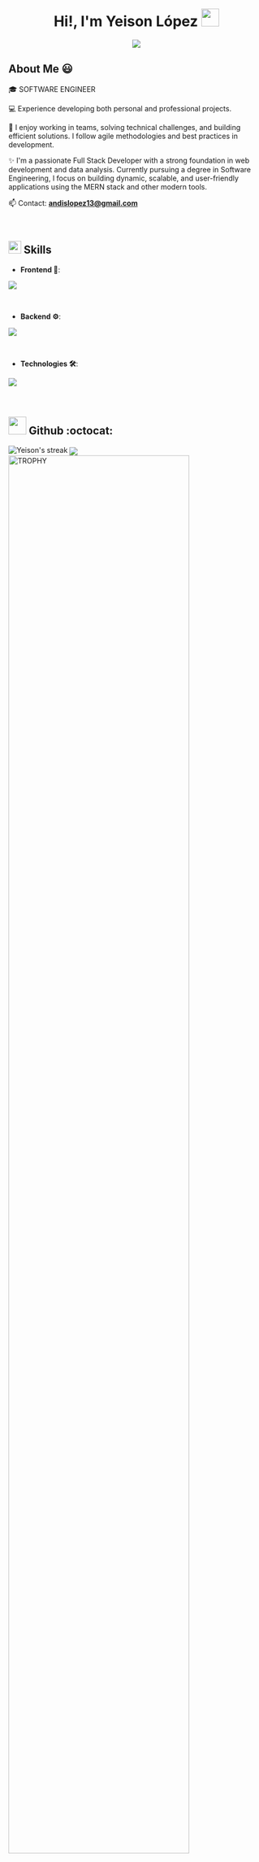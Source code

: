 <h1 align="center"><b>Hi!, I'm Yeison López </b><img src="https://media.giphy.com/media/hvRJCLFzcasrR4ia7z/giphy.gif" width="35"></h1>

<p align="center">
  <a href="https://github.com/DenverCoder1/readme-typing-svg"><img src="https://readme-typing-svg.herokuapp.com?font=Time+New+Roman&color=FFFFFF&size=25&center=true&vCenter=true&width=600&height=100&lines=Software+Engineer...;Full+stack+MERN+developer...;Data+Analyst...;Web+Developer...;I+love+coding..&hearts;"></a>
</p>

<h2>About Me 😃</h2>
<p align="left">
🎓 SOFTWARE ENGINEER

💻 Experience developing both personal and professional projects.

🧠 I enjoy working in teams, solving technical challenges, and building efficient solutions. I follow agile methodologies and best practices in development.

✨ I'm a passionate Full Stack Developer with a strong foundation in web development and data analysis. Currently pursuing a degree in Software Engineering, I focus on building dynamic, scalable, and user-friendly applications using the MERN stack and other modern tools.

📫 Contact: <strong>andislopez13@gmail.com</strong>
</p>
<br>

## <img src="https://media2.giphy.com/media/QssGEmpkyEOhBCb7e1/giphy.gif?cid=ecf05e47a0n3gi1bfqntqmob8g9aid1oyj2wr3ds3mg700bl&rid=giphy.gif" width ="25"><b> Skills</b>

- **Frontend 📱**:
<p align="left">
  <a href="https://skillicons.dev">
    <img src="https://skillicons.dev/icons?i=html,css,js,vite,redux,react,tailwindcss,bootstrap&perline=12" />
  </a>
</p>
<br>

- **Backend ⚙️**:
<p align="left">
  <a href="https://skillicons.dev">
    <img src="https://skillicons.dev/icons?i=java,spring,py,express,nodejs,mysql,mongo,&perline=12" />
  </a>
</p>
<br>

- **Technologies 🛠️**:
<p align="left">
  <a href="https://skillicons.dev">
    <img src="https://skillicons.dev/icons?i=firebase,git,github,postman,vscode,bash,linux&perline=12" />
  </a>
</p>
<br>

## <img src="https://media.giphy.com/media/iY8CRBdQXODJSCERIr/giphy.gif" width="35"><b> Github :octocat: </b>

<img title="🔥 Get streak stats for your profile at git.io/streak-stats" alt="Yeison's streak" src="https://github-readme-streak-stats.herokuapp.com/?user=YLopezB&theme=dark&hide_border=false" /> 

<td width="40%" align="center">
  <img align="center" src="https://github-readme-stats.anuraghazra1.vercel.app/api/top-langs/?username=YLopezB&theme=dark&hide_border=false&no-bg=true&no-frame=true&langs_count=10"/>
</td>
</tr>
</table>

<div align=left>
  <a href="https://github.com/ryo-ma/github-profile-trophy" title="Go to Source">
    <img align="center" width=84% src="https://github-profile-trophy.vercel.app/?username=YLopezB&theme=radical&row=1&column=7&margin-h=15&margin-w=5&no-bg=true" alt="TROPHY" />
  </a>
</div>
</p>
<br>

<h2 align="left" >🔗 Contact Me 🤝 </h2>
<p align="left">
  <a href="https://www.linkedin.com/in/yeison-andrés-lópez-burbano-22a9a2283" target="blank"><img align="center" src="https://skillicons.dev/icons?i=linkedin&perline=12"  /></a>
  <a href="mailto:andislopez13@gmail.com" target="blank"><img align="center" src="https://skillicons.dev/icons?i=gmail&perline=12"  /></a>
</p>
<p align="left"> <img src="https://komarev.com/ghpvc/?username=YLopezB&label=Profile%20views&color=0e75b6&style=flat" alt="profile views" /> </p>

